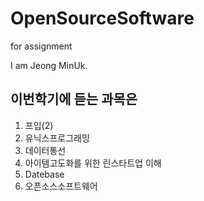 # OpenSourceSoftware
for assignment


I am Jeong MinUk.

이번학기에 듣는 과목은 
------------
1. 프입(2)
2. 유닉스프로그래밍
3. 데이터통선
4. 아이템고도화를 위한 린스타트업 이해
5. Datebase
6. 오픈소스소프트웨어